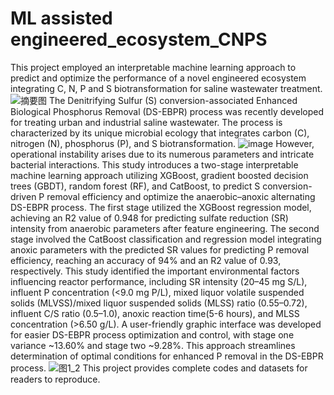 # ML assisted engineered_ecosystem_CNPS
This project employed an interpretable machine learning approach to predict and optimize the performance of a novel engineered ecosystem integrating C, N, P and S biotransformation for saline wastewater treatment.
![摘要图](https://github.com/Jiang-hust/engineered_ecosystem_CNPS/assets/122868999/ca39fe6b-9c64-4524-8736-310463ed3cb7)
The Denitrifying Sulfur (S) conversion-associated Enhanced Biological Phosphorus Removal (DS-EBPR) process was recently developed for treating urban and industrial saline wastewater. The process is characterized by its unique microbial ecology that integrates carbon (C), nitrogen (N), phosphorus (P), and S biotransformation.
![image](https://github.com/Jiang-hust/engineered_ecosystem_CNPS/assets/122868999/e7c44647-cef4-4732-a64f-5d0e5eb8da4d)
However, operational instability arises due to its numerous parameters and intricate bacterial interactions. This study introduces a two-stage interpretable machine learning approach utilizing XGBoost, gradient boosted decision trees (GBDT), random forest (RF), and CatBoost, to predict S conversion-driven P removal efficiency and optimize the anaerobic–anoxic alternating DS-EBPR process. The first stage utilized the XGBoost regression model, achieving an R2 value of 0.948 for predicting sulfate reduction (SR) intensity from anaerobic parameters after feature engineering. The second stage involved the CatBoost classification and regression model integrating anoxic parameters with the predicted SR values for predicting P removal efficiency, reaching an accuracy of 94% and an R2 value of 0.93, respectively. This study identified the important environmental factors influencing reactor performance, including SR intensity (20–45 mg S/L), influent P concentration (<9.0 mg P/L), mixed liquor volatile suspended solids (MLVSS)/mixed liquor suspended solids (MLSS) ratio (0.55–0.72), influent C/S ratio (0.5–1.0), anoxic reaction time(5-6 hours), and MLSS concentration (>6.50 g/L). A user-friendly graphic interface was developed for easier DS-EBPR process optimization and control, with stage one variance ~13.60% and stage two ~9.28%. This approach streamlines determination of optimal conditions for enhanced P removal in the DS-EBPR process.
![图1_2](https://github.com/Jiang-hust/engineered_ecosystem_CNPS/assets/122868999/0c5bc377-fa80-4b74-b520-ef05a6d7a4be)
This project provides complete codes and datasets for readers to reproduce.
